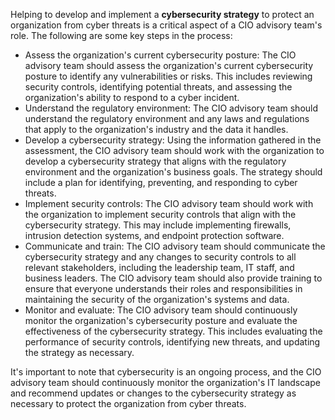 Helping to develop and implement a **cybersecurity strategy** to protect an organization from cyber threats is a critical aspect of a CIO advisory team's role. The following are some key steps in the process:
- Assess the organization's current cybersecurity posture: The CIO advisory team should assess the organization's current cybersecurity posture to identify any vulnerabilities or risks. This includes reviewing security controls, identifying potential threats, and assessing the organization's ability to respond to a cyber incident.
- Understand the regulatory environment: The CIO advisory team should understand the regulatory environment and any laws and regulations that apply to the organization's industry and the data it handles.
- Develop a cybersecurity strategy: Using the information gathered in the assessment, the CIO advisory team should work with the organization to develop a cybersecurity strategy that aligns with the regulatory environment and the organization's business goals. The strategy should include a plan for identifying, preventing, and responding to cyber threats.
- Implement security controls: The CIO advisory team should work with the organization to implement security controls that align with the cybersecurity strategy. This may include implementing firewalls, intrusion detection systems, and endpoint protection software.
- Communicate and train: The CIO advisory team should communicate the cybersecurity strategy and any changes to security controls to all relevant stakeholders, including the leadership team, IT staff, and business leaders. The CIO advisory team should also provide training to ensure that everyone understands their roles and responsibilities in maintaining the security of the organization's systems and data.
- Monitor and evaluate: The CIO advisory team should continuously monitor the organization's cybersecurity posture and evaluate the effectiveness of the cybersecurity strategy. This includes evaluating the performance of security controls, identifying new threats, and updating the strategy as necessary.

It's important to note that cybersecurity is an ongoing process, and the CIO advisory team should continuously monitor the organization's IT landscape and recommend updates or changes to the cybersecurity strategy as necessary to protect the organization from cyber threats.